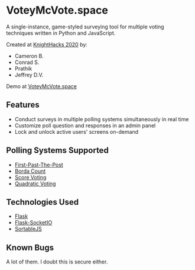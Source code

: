 # VoteyMcVote.space

A single-instance, game-styled surveying tool for multiple voting techniques written in Python and JavaScript.

Created at [KnightHacks 2020](https://knighthacks.org/) by:

- Cameron B.
- Conrad S.
- Prathik
- Jeffrey D.V.

Demo at [VoteyMcVote.space](https://VoteyMcVote.space/)

## Features

- Conduct surveys in multiple polling systems simultaneously in real time
- Customize poll question and responses in an admin panel
- Lock and unlock active users' screens on-demand

## Polling Systems Supported

- [First-Past-The-Post](https://en.wikipedia.org/wiki/First-past-the-post_voting)
- [Borda Count](https://en.wikipedia.org/wiki/Borda_count)
- [Score Voting](https://en.wikipedia.org/wiki/Score_voting)
- [Quadratic Voting](https://en.wikipedia.org/wiki/Quadratic_voting)

## Technologies Used

- [Flask](https://palletsprojects.com/p/flask/)
- [Flask-SocketIO](https://flask-socketio.readthedocs.io/en/latest/)
- [SortableJS](https://sortablejs.github.io/sortablejs/)

## Known Bugs

A lot of them. I doubt this is secure either.